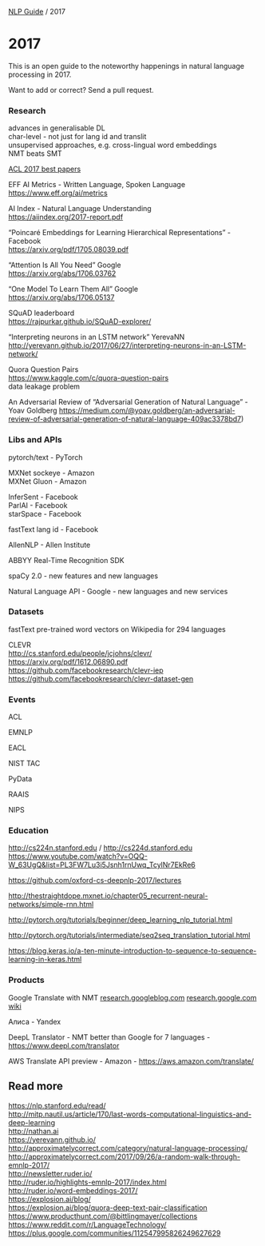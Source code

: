 [NLP Guide](../) / 2017
# 2017

This is an open guide to the noteworthy happenings in natural language processing in 2017.

Want to add or correct?  Send a pull request.

### Research

advances in generalisable DL  
char-level - not just for lang id and translit  
unsupervised approaches, e.g. cross-lingual word embeddings  
NMT beats SMT  

[ACL 2017 best papers](https://acl2017.wordpress.com/2017/08/03/outstanding-and-best-papers-and-the-decision-process/)

EFF AI Metrics - Written Language, Spoken Language  
https://www.eff.org/ai/metrics

AI Index - Natural Language Understanding  
https://aiindex.org/2017-report.pdf

“Poincaré Embeddings for Learning Hierarchical Representations” - Facebook  
https://arxiv.org/pdf/1705.08039.pdf

“Attention Is All You Need” Google  
https://arxiv.org/abs/1706.03762

“One Model To Learn Them All” Google  
https://arxiv.org/abs/1706.05137

SQuAD leaderboard  
https://rajpurkar.github.io/SQuAD-explorer/

“Interpreting neurons in an LSTM network” YerevaNN
http://yerevann.github.io/2017/06/27/interpreting-neurons-in-an-LSTM-network/

Quora Question Pairs  
https://www.kaggle.com/c/quora-question-pairs  
data leakage problem

An Adversarial Review of “Adversarial Generation of Natural Language”  - Yoav Goldberg
https://medium.com/@yoav.goldberg/an-adversarial-review-of-adversarial-generation-of-natural-language-409ac3378bd7)

### Libs and APIs

pytorch/text - PyTorch

MXNet sockeye - Amazon  
MXNet Gluon - Amazon

InferSent - Facebook  
ParlAI - Facebook  
starSpace - Facebook  

fastText lang id - Facebook  

AllenNLP - Allen Institute  

ABBYY Real-Time Recognition SDK  

spaCy 2.0 - new features and new languages

Natural Language API - Google - new languages and new services


### Datasets

fastText pre-trained word vectors on Wikipedia for 294 languages

CLEVR  
http://cs.stanford.edu/people/jcjohns/clevr/
https://arxiv.org/pdf/1612.06890.pdf
https://github.com/facebookresearch/clevr-iep
https://github.com/facebookresearch/clevr-dataset-gen


### Events

ACL

EMNLP  

EACL

NIST TAC

PyData  

RAAIS  

NIPS


### Education

http://cs224n.stanford.edu / http://cs224d.stanford.edu  
https://www.youtube.com/watch?v=OQQ-W_63UgQ&list=PL3FW7Lu3i5Jsnh1rnUwq_TcylNr7EkRe6

https://github.com/oxford-cs-deepnlp-2017/lectures

http://thestraightdope.mxnet.io/chapter05_recurrent-neural-networks/simple-rnn.html

http://pytorch.org/tutorials/beginner/deep_learning_nlp_tutorial.html

http://pytorch.org/tutorials/intermediate/seq2seq_translation_tutorial.html

https://blog.keras.io/a-ten-minute-introduction-to-sequence-to-sequence-learning-in-keras.html


### Products

Google Translate with NMT [research.googleblog.com](https://research.googleblog.com/2017/08/transformer-novel-neural-network.html) [research.google.com](https://research.google.com/pubs/pub45610.html) [wiki](https://en.wikipedia.org/wiki/Google_Neural_Machine_Translation)

Алиса - Yandex

DeepL Translator - NMT better than Google for 7 languages - https://www.deepl.com/translator

AWS Translate API preview - Amazon - https://aws.amazon.com/translate/

## Read more

https://nlp.stanford.edu/read/  
http://mitp.nautil.us/article/170/last-words-computational-linguistics-and-deep-learning  
http://nathan.ai  
https://yerevann.github.io/  
http://approximatelycorrect.com/category/natural-language-processing/  
http://approximatelycorrect.com/2017/09/26/a-random-walk-through-emnlp-2017/  
http://newsletter.ruder.io/  
http://ruder.io/highlights-emnlp-2017/index.html  
http://ruder.io/word-embeddings-2017/  
https://explosion.ai/blog/  
https://explosion.ai/blog/quora-deep-text-pair-classification  
https://www.producthunt.com/@bittlingmayer/collections  
https://www.reddit.com/r/LanguageTechnology/  
https://plus.google.com/communities/112547995826249627629

